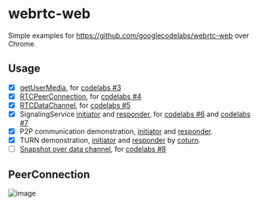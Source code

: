 # webrtc-web

Simple examples for https://github.com/googlecodelabs/webrtc-web over Chrome.

## Usage

- [x] [getUserMedia](https://ossrs.net/webrtc-web/getUserMedia.html), for [codelabs #3](https://codelabs.developers.google.com/codelabs/webrtc-web/#3)
- [x] [RTCPeerConnection](https://ossrs.net/webrtc-web/RTCPeerConnection.html), for [codelabs #4](https://codelabs.developers.google.com/codelabs/webrtc-web/#4)
- [x] [RTCDataChannel](https://ossrs.net/webrtc-web/RTCDataChannel.html), for [codelabs #5](https://codelabs.developers.google.com/codelabs/webrtc-web/#5)
- [x] SignalingService [initiator](https://ossrs.net/webrtc-web/SignalingService.initiator.html) and [responder](https://ossrs.net/webrtc-web/SignalingService.responder.html), for [codelabs #6](https://codelabs.developers.google.com/codelabs/webrtc-web/#6) and [codelabs #7](https://codelabs.developers.google.com/codelabs/webrtc-web/#7)
- [x] P2P communication demonstration, [initiator](https://ossrs.net/webrtc-web/p2p.initiator.html) and [responder](https://ossrs.net/webrtc-web/p2p.responder.html).
- [x] TURN demonstration, [initiator](https://ossrs.net/webrtc-web/turn.initiator.html) and [responder](https://ossrs.net/webrtc-web/turn.responder.html) by [coturn](https://github.com/coturn/coturn).
- [ ] [Snapshot over data channel](#), for [codelabs #8](https://codelabs.developers.google.com/codelabs/webrtc-web/#8)

## PeerConnection

![image](https://user-images.githubusercontent.com/2777660/28608210-0cbbec38-7212-11e7-9f80-10476cd30a54.png)
